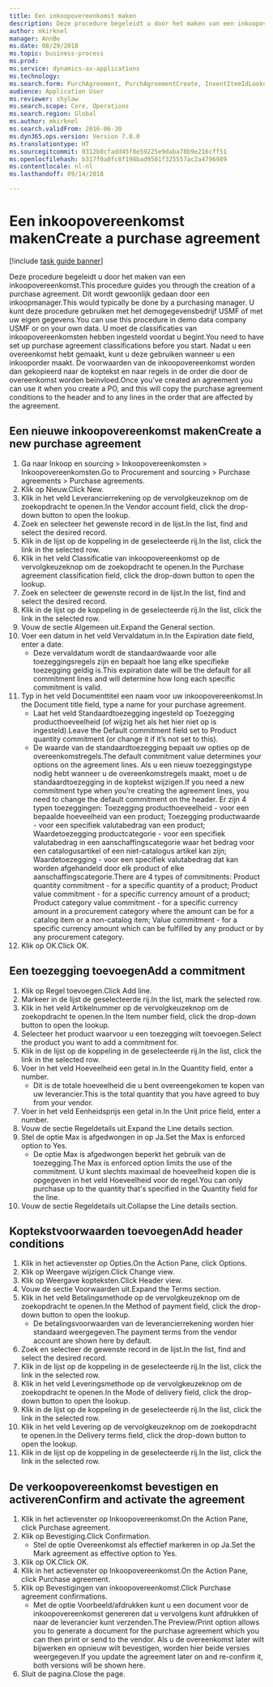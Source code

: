 ```yaml
--- 
title: Een inkoopovereenkomst maken
description: Deze procedure begeleidt u door het maken van een inkoopovereenkomst.
author: mkirknel
manager: AnnBe
ms.date: 08/29/2018
ms.topic: business-process
ms.prod: 
ms.service: dynamics-ax-applications
ms.technology: 
ms.search.form: PurchAgreement, PurchAgreementCreate, InventItemIdLookupSimple, AgreementConfirmRunForm, PurchAgreementHistory
audience: Application User
ms.reviewer: shylaw
ms.search.scope: Core, Operations
ms.search.region: Global
ms.author: mkirknel
ms.search.validFrom: 2016-06-30
ms.dyn365.ops.version: Version 7.0.0
ms.translationtype: HT
ms.sourcegitcommit: 0312b8cfadd45f8e59225e9daba78b9e216cff51
ms.openlocfilehash: b317f0a0fc8f198bad9501f325557ac2a4796989
ms.contentlocale: nl-nl
ms.lasthandoff: 09/14/2018

---
```

# <a name="create-a-purchase-agreement"></a><span data-ttu-id="2cb32-103">Een inkoopovereenkomst maken</span><span class="sxs-lookup"><span data-stu-id="2cb32-103">Create a purchase agreement</span></span>

[!include [task guide banner](../../includes/task-guide-banner.md)]

<span data-ttu-id="2cb32-104">Deze procedure begeleidt u door het maken van een inkoopovereenkomst.</span><span class="sxs-lookup"><span data-stu-id="2cb32-104">This procedure guides you through the creation of a purchase agreement.</span></span> <span data-ttu-id="2cb32-105">Dit wordt gewoonlijk gedaan door een inkoopmanager.</span><span class="sxs-lookup"><span data-stu-id="2cb32-105">This would typically be done by a purchasing manager.</span></span> <span data-ttu-id="2cb32-106">U kunt deze procedure gebruiken met het demogegevensbedrijf USMF of met uw eigen gegevens.</span><span class="sxs-lookup"><span data-stu-id="2cb32-106">You can use this procedure in demo data company USMF or on your own data.</span></span> <span data-ttu-id="2cb32-107">U moet de classificaties van inkoopovereenkomsten hebben ingesteld voordat u begint.</span><span class="sxs-lookup"><span data-stu-id="2cb32-107">You need to have set up purchase agreement classifications before you start.</span></span> <span data-ttu-id="2cb32-108">Nadat u een overeenkomst hebt gemaakt, kunt u deze gebruiken wanneer u een inkooporder maakt. De voorwaarden van de inkoopovereenkomst worden dan gekopieerd naar de koptekst en naar regels in de order die door de overeenkomst worden beïnvloed.</span><span class="sxs-lookup"><span data-stu-id="2cb32-108">Once you've created an agreement you can use it when you create a PO, and this will copy the purchase agreement conditions to the header and to any lines in the order that are affected by the agreement.</span></span>


## <a name="create-a-new-purchase-agreement"></a><span data-ttu-id="2cb32-109">Een nieuwe inkoopovereenkomst maken</span><span class="sxs-lookup"><span data-stu-id="2cb32-109">Create a new purchase agreement</span></span>
1. <span data-ttu-id="2cb32-110">Ga naar Inkoop en sourcing > Inkoopovereenkomsten > Inkoopovereenkomsten.</span><span class="sxs-lookup"><span data-stu-id="2cb32-110">Go to Procurement and sourcing > Purchase agreements > Purchase agreements.</span></span>
2. <span data-ttu-id="2cb32-111">Klik op Nieuw.</span><span class="sxs-lookup"><span data-stu-id="2cb32-111">Click New.</span></span>
3. <span data-ttu-id="2cb32-112">Klik in het veld Leverancierrekening op de vervolgkeuzeknop om de zoekopdracht te openen.</span><span class="sxs-lookup"><span data-stu-id="2cb32-112">In the Vendor account field, click the drop-down button to open the lookup.</span></span>
4. <span data-ttu-id="2cb32-113">Zoek en selecteer het gewenste record in de lijst.</span><span class="sxs-lookup"><span data-stu-id="2cb32-113">In the list, find and select the desired record.</span></span>
5. <span data-ttu-id="2cb32-114">Klik in de lijst op de koppeling in de geselecteerde rij.</span><span class="sxs-lookup"><span data-stu-id="2cb32-114">In the list, click the link in the selected row.</span></span>
6. <span data-ttu-id="2cb32-115">Klik in het veld Classificatie van inkoopovereenkomst op de vervolgkeuzeknop om de zoekopdracht te openen.</span><span class="sxs-lookup"><span data-stu-id="2cb32-115">In the Purchase agreement classification field, click the drop-down button to open the lookup.</span></span>
7. <span data-ttu-id="2cb32-116">Zoek en selecteer de gewenste record in de lijst.</span><span class="sxs-lookup"><span data-stu-id="2cb32-116">In the list, find and select the desired record.</span></span>
8. <span data-ttu-id="2cb32-117">Klik in de lijst op de koppeling in de geselecteerde rij.</span><span class="sxs-lookup"><span data-stu-id="2cb32-117">In the list, click the link in the selected row.</span></span>
9. <span data-ttu-id="2cb32-118">Vouw de sectie Algemeen uit.</span><span class="sxs-lookup"><span data-stu-id="2cb32-118">Expand the General section.</span></span>
10. <span data-ttu-id="2cb32-119">Voer een datum in het veld Vervaldatum in.</span><span class="sxs-lookup"><span data-stu-id="2cb32-119">In the Expiration date field, enter a date.</span></span>
    * <span data-ttu-id="2cb32-120">Deze vervaldatum wordt de standaardwaarde voor alle toezeggingsregels zijn en bepaalt hoe lang elke specifieke toezegging geldig is.</span><span class="sxs-lookup"><span data-stu-id="2cb32-120">This expiration date will be the default for all commitment lines and will determine how long each specific commitment is valid.</span></span>  
11. <span data-ttu-id="2cb32-121">Typ in het veld Documenttitel een naam voor uw inkoopovereenkomst.</span><span class="sxs-lookup"><span data-stu-id="2cb32-121">In the Document title field, type a name for your purchase agreement.</span></span>
    * <span data-ttu-id="2cb32-122">Laat het veld Standaardtoezegging ingesteld op Toezegging producthoeveelheid (of wijzig het als het hier niet op is ingesteld).</span><span class="sxs-lookup"><span data-stu-id="2cb32-122">Leave the Default commitment field set to Product quantity commitment (or change it if it’s not set to this).</span></span>  
    * <span data-ttu-id="2cb32-123">De waarde van de standaardtoezegging bepaalt uw opties op de overeenkomstregels.</span><span class="sxs-lookup"><span data-stu-id="2cb32-123">The default commitment value determines your options on the agreement lines.</span></span> <span data-ttu-id="2cb32-124">Als u een nieuw toezeggingstype nodig hebt wanneer u de overeenkomstregels maakt, moet u de standaardtoezegging in de koptekst wijzigen.</span><span class="sxs-lookup"><span data-stu-id="2cb32-124">If you need a new commitment type when you’re creating the agreement lines, you need to change the default commitment on the header.</span></span>  <span data-ttu-id="2cb32-125">Er zijn 4 typen toezeggingen: Toezegging producthoeveelheid - voor een bepaalde hoeveelheid van een product; Toezegging productwaarde - voor een specifiek valutabedrag van een product; Waardetoezegging productcategorie - voor een specifiek valutabedrag in een aanschaffingscategorie waar het bedrag voor een catalogusartikel of een niet-catalogus artikel kan zijn; Waardetoezegging - voor een specifiek valutabedrag dat kan worden afgehandeld door elk product of elke aanschaffingscategorie.</span><span class="sxs-lookup"><span data-stu-id="2cb32-125">There are 4 types of commitments: Product quantity commitment - for a specific quantity of a product; Product value commitment - for a specific currency amount of a product; Product category value commitment - for a specific currency amount in a procurement category where the amount can be for a catalog item or a non-catalog item; Value commitment - for a specific currency amount which can be fulfilled by any product or by any procurement category.</span></span>  
12. <span data-ttu-id="2cb32-126">Klik op OK.</span><span class="sxs-lookup"><span data-stu-id="2cb32-126">Click OK.</span></span>

## <a name="add-a-commitment"></a><span data-ttu-id="2cb32-127">Een toezegging toevoegen</span><span class="sxs-lookup"><span data-stu-id="2cb32-127">Add a commitment</span></span>
1. <span data-ttu-id="2cb32-128">Klik op Regel toevoegen.</span><span class="sxs-lookup"><span data-stu-id="2cb32-128">Click Add line.</span></span>
2. <span data-ttu-id="2cb32-129">Markeer in de lijst de geselecteerde rij.</span><span class="sxs-lookup"><span data-stu-id="2cb32-129">In the list, mark the selected row.</span></span>
3. <span data-ttu-id="2cb32-130">Klik in het veld Artikelnummer op de vervolgkeuzeknop om de zoekopdracht te openen.</span><span class="sxs-lookup"><span data-stu-id="2cb32-130">In the Item number field, click the drop-down button to open the lookup.</span></span>
4. <span data-ttu-id="2cb32-131">Selecteer het product waarvoor u een toezegging wilt toevoegen.</span><span class="sxs-lookup"><span data-stu-id="2cb32-131">Select the product you want to add a commitment for.</span></span>
5. <span data-ttu-id="2cb32-132">Klik in de lijst op de koppeling in de geselecteerde rij.</span><span class="sxs-lookup"><span data-stu-id="2cb32-132">In the list, click the link in the selected row.</span></span>
6. <span data-ttu-id="2cb32-133">Voer in het veld Hoeveelheid een getal in.</span><span class="sxs-lookup"><span data-stu-id="2cb32-133">In the Quantity field, enter a number.</span></span>
    * <span data-ttu-id="2cb32-134">Dit is de totale hoeveelheid die u bent overeengekomen te kopen van uw leverancier.</span><span class="sxs-lookup"><span data-stu-id="2cb32-134">This is the total quantity that you have agreed to buy from your vendor.</span></span>  
7. <span data-ttu-id="2cb32-135">Voer in het veld Eenheidsprijs een getal in.</span><span class="sxs-lookup"><span data-stu-id="2cb32-135">In the Unit price field, enter a number.</span></span>
8. <span data-ttu-id="2cb32-136">Vouw de sectie Regeldetails uit.</span><span class="sxs-lookup"><span data-stu-id="2cb32-136">Expand the Line details section.</span></span>
9. <span data-ttu-id="2cb32-137">Stel de optie Max is afgedwongen in op Ja.</span><span class="sxs-lookup"><span data-stu-id="2cb32-137">Set the Max is enforced option to Yes.</span></span>
    * <span data-ttu-id="2cb32-138">De optie Max is afgedwongen beperkt het gebruik van de toezegging.</span><span class="sxs-lookup"><span data-stu-id="2cb32-138">The Max is enforced option limits the use of the commitment.</span></span> <span data-ttu-id="2cb32-139">U kunt slechts maximaal de hoeveelheid kopen die is opgegeven in het veld Hoeveelheid voor de regel.</span><span class="sxs-lookup"><span data-stu-id="2cb32-139">You can only purchase up to the quantity that's specified in the Quantity field for the line.</span></span>  
10. <span data-ttu-id="2cb32-140">Vouw de sectie Regeldetails uit.</span><span class="sxs-lookup"><span data-stu-id="2cb32-140">Collapse the Line details section.</span></span>

## <a name="add-header-conditions"></a><span data-ttu-id="2cb32-141">Koptekstvoorwaarden toevoegen</span><span class="sxs-lookup"><span data-stu-id="2cb32-141">Add header conditions</span></span>
1. <span data-ttu-id="2cb32-142">Klik in het actievenster op Opties.</span><span class="sxs-lookup"><span data-stu-id="2cb32-142">On the Action Pane, click Options.</span></span>
2. <span data-ttu-id="2cb32-143">Klik op Weergave wijzigen.</span><span class="sxs-lookup"><span data-stu-id="2cb32-143">Click Change view.</span></span>
3. <span data-ttu-id="2cb32-144">Klik op Weergave kopteksten.</span><span class="sxs-lookup"><span data-stu-id="2cb32-144">Click Header view.</span></span>
4. <span data-ttu-id="2cb32-145">Vouw de sectie Voorwaarden uit.</span><span class="sxs-lookup"><span data-stu-id="2cb32-145">Expand the Terms section.</span></span>
5. <span data-ttu-id="2cb32-146">Klik in het veld Betalingsmethode op de vervolgkeuzeknop om de zoekopdracht te openen.</span><span class="sxs-lookup"><span data-stu-id="2cb32-146">In the Method of payment field, click the drop-down button to open the lookup.</span></span>
    * <span data-ttu-id="2cb32-147">De betalingsvoorwaarden van de leverancierrekening worden hier standaard weergegeven.</span><span class="sxs-lookup"><span data-stu-id="2cb32-147">The payment terms from the vendor account are shown here by default.</span></span>       
6. <span data-ttu-id="2cb32-148">Zoek en selecteer de gewenste record in de lijst.</span><span class="sxs-lookup"><span data-stu-id="2cb32-148">In the list, find and select the desired record.</span></span>
7. <span data-ttu-id="2cb32-149">Klik in de lijst op de koppeling in de geselecteerde rij.</span><span class="sxs-lookup"><span data-stu-id="2cb32-149">In the list, click the link in the selected row.</span></span>
8. <span data-ttu-id="2cb32-150">Klik in het veld Leveringsmethode op de vervolgkeuzeknop om de zoekopdracht te openen.</span><span class="sxs-lookup"><span data-stu-id="2cb32-150">In the Mode of delivery field, click the drop-down button to open the lookup.</span></span>
9. <span data-ttu-id="2cb32-151">Klik in de lijst op de koppeling in de geselecteerde rij.</span><span class="sxs-lookup"><span data-stu-id="2cb32-151">In the list, click the link in the selected row.</span></span>
10. <span data-ttu-id="2cb32-152">Klik in het veld Levering op de vervolgkeuzeknop om de zoekopdracht te openen.</span><span class="sxs-lookup"><span data-stu-id="2cb32-152">In the Delivery terms field, click the drop-down button to open the lookup.</span></span>
11. <span data-ttu-id="2cb32-153">Klik in de lijst op de koppeling in de geselecteerde rij.</span><span class="sxs-lookup"><span data-stu-id="2cb32-153">In the list, click the link in the selected row.</span></span>

## <a name="confirm-and-activate-the-agreement"></a><span data-ttu-id="2cb32-154">De verkoopovereenkomst bevestigen en activeren</span><span class="sxs-lookup"><span data-stu-id="2cb32-154">Confirm and activate the agreement</span></span>
1. <span data-ttu-id="2cb32-155">Klik in het actievenster op Inkoopovereenkomst.</span><span class="sxs-lookup"><span data-stu-id="2cb32-155">On the Action Pane, click Purchase agreement.</span></span>
2. <span data-ttu-id="2cb32-156">Klik op Bevestiging.</span><span class="sxs-lookup"><span data-stu-id="2cb32-156">Click Confirmation.</span></span>
    * <span data-ttu-id="2cb32-157">Stel de optie Overeenkomst als effectief markeren in op Ja.</span><span class="sxs-lookup"><span data-stu-id="2cb32-157">Set the Mark agreement as effective option to Yes.</span></span>  
3. <span data-ttu-id="2cb32-158">Klik op OK.</span><span class="sxs-lookup"><span data-stu-id="2cb32-158">Click OK.</span></span>
4. <span data-ttu-id="2cb32-159">Klik in het actievenster op Inkoopovereenkomst.</span><span class="sxs-lookup"><span data-stu-id="2cb32-159">On the Action Pane, click Purchase agreement.</span></span>
5. <span data-ttu-id="2cb32-160">Klik op Bevestigingen van inkoopovereenkomst.</span><span class="sxs-lookup"><span data-stu-id="2cb32-160">Click Purchase agreement confirmations.</span></span>
    * <span data-ttu-id="2cb32-161">Met de optie Voorbeeld/afdrukken kunt u een document voor de inkoopovereenkomst genereren dat u vervolgens kunt afdrukken of naar de leverancier kunt verzenden.</span><span class="sxs-lookup"><span data-stu-id="2cb32-161">The Preview/Print option allows you to generate a document for the purchase agreement which you can then print or send to the vendor.</span></span> <span data-ttu-id="2cb32-162">Als u de overeenkomst later wilt bijwerken en opnieuw wilt bevestigen, worden hier beide versies weergegeven.</span><span class="sxs-lookup"><span data-stu-id="2cb32-162">If you update the agreement later on and re-confirm it, both versions will be shown here.</span></span>  
6. <span data-ttu-id="2cb32-163">Sluit de pagina.</span><span class="sxs-lookup"><span data-stu-id="2cb32-163">Close the page.</span></span>


